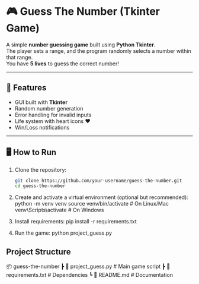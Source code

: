 # 🎮 Guess The Number (Tkinter Game)

A simple **number guessing game** built using **Python Tkinter**.  
The player sets a range, and the program randomly selects a number within that range.  
You have **5 lives** to guess the correct number!

---

## 🚀 Features
- GUI built with **Tkinter**
- Random number generation
- Error handling for invalid inputs
- Life system with heart icons ❤️
- Win/Loss notifications

---

## 🖥️ How to Run

1. Clone the repository:
   ```bash
   git clone https://github.com/your-username/guess-the-number.git
   cd guess-the-number

2. Create and activate a virtual environment (optional but recommended):
python -m venv venv
source venv/bin/activate   # On Linux/Mac
venv\Scripts\activate      # On Windows

3. Install requirements:
pip install -r requirements.txt

4. Run the game:
python project_guess.py

## Project Structure
📦 guess-the-number
 ┣ 📜 project_guess.py     # Main game script
 ┣ 📜 requirements.txt     # Dependencies
 ┗ 📜 README.md            # Documentation
